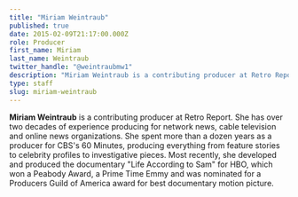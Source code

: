 ```yaml
---
title: "Miriam Weintraub"
published: true
date: 2015-02-09T21:17:00.000Z
role: Producer
first_name: Miriam
last_name: Weintraub
twitter_handle: "@weintraubmw1"
description: "Miriam Weintraub is a contributing producer at Retro Report. She has over two decades of experience producing for network news, cable television and online news organizations. She spent more than a dozen years as a producer for CBS's 60 Minutes, producing everything from feature stories to celebrity profiles to investigative pieces. Most recently, she developed and produced the documentary "Life According to Sam" for HBO, which won a Peabody Award, a Prime Time Emmy and was nominated for a Producers Guild of America award for best documentary motion picture."
type: staff
slug: miriam-weintraub
---
```


**Miriam Weintraub** is a contributing producer at Retro Report. She has over two decades of experience producing for network news, cable television and online news organizations. She spent more than a dozen years as a producer for CBS's 60 Minutes, producing everything from feature stories to celebrity profiles to investigative pieces. Most recently, she developed and produced the documentary "Life According to Sam" for HBO, which won a Peabody Award, a Prime Time Emmy and was nominated for a Producers Guild of America award for best documentary motion picture.

